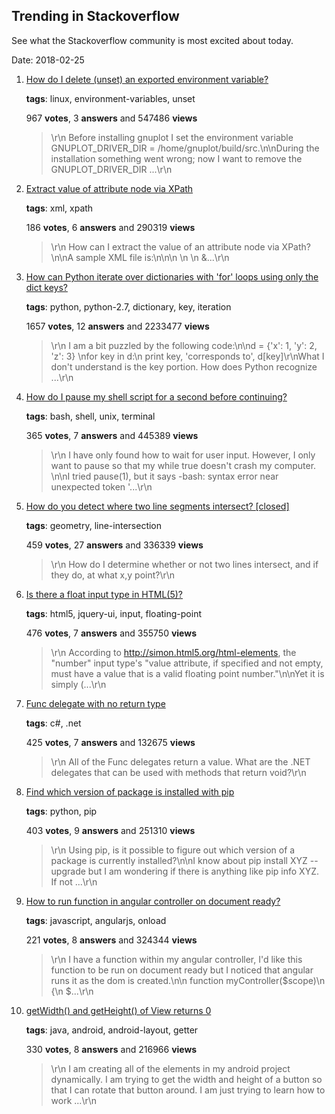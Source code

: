 ## Trending in Stackoverflow

See what the Stackoverflow community is most excited about today.

Date: 2018-02-25


1. [How do I delete (unset) an exported environment variable?](https://stackoverflow.com/questions/6877727/how-do-i-delete-unset-an-exported-environment-variable)

    **tags**: linux, environment-variables, unset
            
    967 **votes**, 3 **answers** and 547486 **views**

    > \r\n            Before installing gnuplot I set the environment variable GNUPLOT_DRIVER_DIR = /home/gnuplot/build/src.\n\nDuring the installation something went wrong; now I want to remove the GNUPLOT_DRIVER_DIR ...\r\n        

    
2. [Extract value of attribute node via XPath](https://stackoverflow.com/questions/4835891/extract-value-of-attribute-node-via-xpath)

    **tags**: xml, xpath
            
    186 **votes**, 6 **answers** and 290319 **views**

    > \r\n            How can I extract the value of an attribute node via XPath?\n\nA sample XML file is:\n\n<parents name='Parents'>\n  <Parent id='1' name='Parent_1'>\n    <Children name='Children'>\n      &...\r\n        

    
3. [How can Python iterate over dictionaries with 'for' loops using only the dict keys?](https://stackoverflow.com/questions/3294889/how-can-python-iterate-over-dictionaries-with-for-loops-using-only-the-dict-ke)

    **tags**: python, python-2.7, dictionary, key, iteration
            
    1657 **votes**, 12 **answers** and 2233477 **views**

    > \r\n            I am a bit puzzled by the following code:\n\nd = {'x': 1, 'y': 2, 'z': 3} \nfor key in d:\n    print key, 'corresponds to', d[key]\r\nWhat I don't understand is the key portion. How does Python recognize ...\r\n        

    
4. [How do I pause my shell script for a second before continuing?](https://stackoverflow.com/questions/21620406/how-do-i-pause-my-shell-script-for-a-second-before-continuing)

    **tags**: bash, shell, unix, terminal
            
    365 **votes**, 7 **answers** and 445389 **views**

    > \r\n            I have only found how to wait for user input. However, I only want to pause so that my while true doesn't crash my computer. \n\nI tried pause(1), but it says -bash: syntax error near unexpected token '...\r\n        

    
5. [How do you detect where two line segments intersect? [closed]](https://stackoverflow.com/questions/563198/how-do-you-detect-where-two-line-segments-intersect)

    **tags**: geometry, line-intersection
            
    459 **votes**, 27 **answers** and 336339 **views**

    > \r\n            How do I determine whether or not two lines intersect, and if they do, at what x,y point?\r\n        

    
6. [Is there a float input type in HTML(5)?](https://stackoverflow.com/questions/19011861/is-there-a-float-input-type-in-html5)

    **tags**: html5, jquery-ui, input, floating-point
            
    476 **votes**, 7 **answers** and 355750 **views**

    > \r\n            According to http://simon.html5.org/html-elements, the "number" input type's "value attribute, if specified and not empty, must have a value that is a valid floating point number."\n\nYet it is simply (...\r\n        

    
7. [Func delegate with no return type](https://stackoverflow.com/questions/917551/func-delegate-with-no-return-type)

    **tags**: c#, .net
            
    425 **votes**, 7 **answers** and 132675 **views**

    > \r\n            All of the Func delegates return a value. What are the .NET delegates that can be used with methods that return void?\r\n        

    
8. [Find which version of package is installed with pip](https://stackoverflow.com/questions/10214827/find-which-version-of-package-is-installed-with-pip)

    **tags**: python, pip
            
    403 **votes**, 9 **answers** and 251310 **views**

    > \r\n            Using pip, is it possible to figure out which version of a package is currently installed?\n\nI know about pip install XYZ --upgrade but I am wondering if there is anything like pip info XYZ.  If not ...\r\n        

    
9. [How to run function in angular controller on document ready?](https://stackoverflow.com/questions/18646756/how-to-run-function-in-angular-controller-on-document-ready)

    **tags**: javascript, angularjs, onload
            
    221 **votes**, 8 **answers** and 324344 **views**

    > \r\n            I have a function within my angular controller, I'd like this function to be run on document ready but I noticed that angular runs it as the dom is created.\n\n function myController($scope)\n {\n     $...\r\n        

    
10. [getWidth() and getHeight() of View returns 0](https://stackoverflow.com/questions/3591784/getwidth-and-getheight-of-view-returns-0)

    **tags**: java, android, android-layout, getter
            
    330 **votes**, 8 **answers** and 216966 **views**

    > \r\n            I am creating all of the elements in my android project dynamically. I am trying to get the width and height of a button so that I can rotate that button around. I am just trying to learn how to work ...\r\n        

    